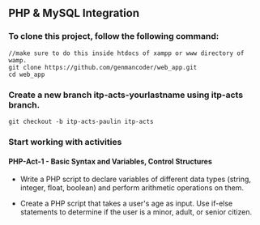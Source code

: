 ## PHP & MySQL Integration

### To clone this project, follow the following command:

```
//make sure to do this inside htdocs of xampp or www directory of wamp.
git clone https://github.com/genmancoder/web_app.git
cd web_app
```

### Create a new branch itp-acts-yourlastname using itp-acts branch.

```git checkout -b itp-acts-paulin itp-acts```

### Start working with activities

#### PHP-Act-1 - Basic Syntax and Variables, Control Structures

* Write a PHP script to declare variables of different data types (string, integer, float, boolean) and perform arithmetic operations on them.

* Create a PHP script that takes a user's age as input. Use if-else statements to determine if the user is a minor, adult, or senior citizen.



